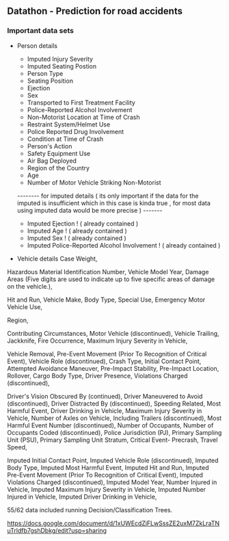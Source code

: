 ## Datathon - Prediction for road accidents ##
### Important data sets ###

- Person details 
  - Imputed Injury Severity
  - Imputed Seating Postion 
  - Person Type 
  - Seating Position
  - Ejection 
  - Sex
  - Transported to First Treatment Facility
  - Police-Reported Alcohol Involvement
  - Non-Motorist Location at Time of Crash
  - Restraint System/Helmet Use
  - Police Reported Drug Involvement
  - Condition at Time of Crash
  - Person's Action
  - Safety Equipment Use
  - Air Bag Deployed
  - Region of the Country
  - Age
  - Number of Motor Vehicle Striking Non-Motorist
    
  -------- for imputed details ( its only important if the data for the imputed is insufficient which in this case is kinda true , for most data using imputed data would be more precise ) -------
  - Imputed Ejection ! ( already contained )
  - Imputed Age ! ( already contained )
  - Imputed Sex ! ( already contained )
  - Imputed Police-Reported Alcohol Involvement ! ( already contained )



  
- Vehicle details
Case Weight,

Hazardous Material Identification Number,
Vehicle Model Year,
Damage Areas (Five digits are used to indicate up to five specific
areas of damage on the vehicle.),

Hit and Run,
Vehicle Make,
Body Type,
Special Use,
Emergency Motor Vehicle Use,


Region,


Contributing Circumstances, Motor Vehicle (discontinued),
Vehicle Trailing,
Jackknife,
Fire Occurrence,
Maximum Injury Severity in Vehicle,


Vehicle Removal,
Pre-Event Movement (Prior To Recognition of Critical Event),
Vehicle Role (discontinued),
Crash Type,
Initial Contact Point,
Attempted Avoidance Maneuver,
Pre-Impact Stability,
Pre-Impact Location,
Rollover,
Cargo Body Type,
Driver Presence,
Violations Charged (discontinued),


Driver's Vision Obscured By (continued),
Driver Maneuvered to Avoid (discontinued),
Driver Distracted By (discontinued),
Speeding Related,
Most Harmful Event,
Driver Drinking in Vehicle,
Maximum Injury Severity in Vehicle,
Number of Axles on Vehicle, Including Trailers (discontinued),
Most Harmful Event Number (discontinued),
Number of Occupants,
Number of Occupants Coded (discontinued),
Police Jurisdiction (PJ),
Primary Sampling Unit (PSU),
Primary Sampling Unit Stratum,
Critical Event- Precrash,
Travel Speed,


Imputed Initial Contact Point,
Imputed Vehicle Role (discontinued),
Imputed Body Type,
Imputed Most Harmful Event,
Imputed Hit and Run,
Imputed Pre-Event Movement (Prior To Recognition of Critical Event),
Imputed Violations Charged (discontinued),
Imputed Model Year,
Number Injured in Vehicle,
Imputed Maximum Injury Severity in Vehicle,
Imputed Number Injured in Vehicle,
Imputed Driver Drinking in Vehicle,

55/62 data included running Decision/Classification Trees.

https://docs.google.com/document/d/1xUWEcdZjFLwSssZE2uxM7ZkLraTNuTrldfb7gshDbkg/edit?usp=sharing

